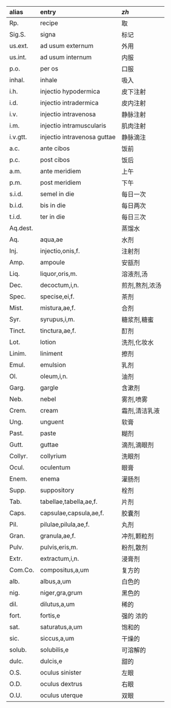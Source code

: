 | alias    | entry                       | _zh_     |
| :------- | :-------------------------- | :------- |
| Rp.      | recipe                      | 取        |
| Sig.S.   | signa                       | 标记       |
| us.ext.  | ad usum externum            | 外用       |
| us.int.  | ad usum internum            | 内服       |
| p.o.     | per os                      | 口服       |
| inhal.   | inhale                      | 吸入       |
| i.h.     | injectio hypodermica        | 皮下注射     |
| i.d.     | injectio intradermica       | 皮内注射     |
| i.v.     | injectio intravenosa        | 静脉注射     |
| i.m.     | injectio intramuscularis    | 肌肉注射     |
| i.v.gtt. | injectio intravenosa guttae | 静脉滴注     |
| a.c.     | ante cibos                  | 饭前       |
| p.c.     | post cibos                  | 饭后       |
| a.m.     | ante meridiem               | 上午       |
| p.m.     | post meridiem               | 下午       |
| s.i.d.   | semel in die                | 每日一次     |
| b.i.d.   | bis in die                  | 每日两次     |
| t.i.d.   | ter in die                  | 每日三次     |
| Aq.dest. |                             | 蒸馏水      |
| Aq.      | aqua,ae                     | 水剂       |
| Inj.     | injectio,onis,f.            | 注射剂      |
| Amp.     | ampoule                     | 安瓿剂      |
| Liq.     | liquor,oris,m.              | 溶液剂,汤    |
| Dec.     | decoctum,i,n.               | 煎剂,熬剂,浓汤 |
| Spec.    | specise,ei,f.               | 茶剂       |
| Mist.    | mistura,ae,f.               | 合剂       |
| Syr.     | syrupus,i,m.                | 糖浆剂,糖蜜   |
| Tinct.   | tinctura,ae,f.              | 酊剂       |
| Lot.     | lotion                      | 洗剂,化妆水   |
| Linim.   | liniment                    | 擦剂       |
| Emul.    | emulsion                    | 乳剂       |
| Ol.      | oleum,i,n.                  | 油剂       |
| Garg.    | gargle                      | 含漱剂      |
| Neb.     | nebel                       | 雾剂,喷雾    |
| Crem.    | cream                       | 霜剂,清洁乳液  |
| Ung.     | unguent                     | 软膏       |
| Past.    | paste                       | 糊剂       |
| Gutt.    | guttae                      | 滴剂,滴眼剂   |
| Collyr.  | collyrium                   | 洗眼剂      |
| Ocul.    | oculentum                   | 眼膏       |
| Enem.    | enema                       | 灌肠剂      |
| Supp.    | suppository                 | 栓剂       |
| Tab.     | tabellae,tabella,ae,f.      | 片剂       |
| Caps.    | capsulae,capsula,ae,f.      | 胶囊剂      |
| Pil.     | pilulae,pilula,ae,f.        | 丸剂       |
| Gran.    | granula,ae,f.               | 冲剂,颗粒剂   |
| Pulv.    | pulvis,eris,m.              | 粉剂,散剂    |
| Extr.    | extractum,i,n.              | 浸膏剂      |
| Com.Co.  | compositus,a,um             | 复方的      |
| alb.     | albus,a,um                  | 白色的      |
| nig.     | niger,gra,grum              | 黑色的      |
| dil.     | dilutus,a,um                | 稀的       |
| fort.    | fortis,e                    | 强的 浓的    |
| sat.     | saturatus,a,um              | 饱和的      |
| sic.     | siccus,a,um                 | 干燥的      |
| solub.   | solubilis,e                 | 可溶解的     |
| dulc.    | dulcis,e                    | 甜的       |
| O.S.     | oculus sinister             | 左眼       |
| O.D.     | oculus dextrus              | 右眼       |
| O.U.     | oculus uterque              | 双眼       |